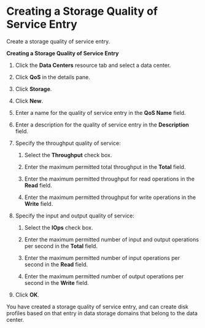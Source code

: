 # Creating a Storage Quality of Service Entry

Create a storage quality of service entry.

**Creating a Storage Quality of Service Entry**

1. Click the **Data Centers** resource tab and select a data center.

2. Click **QoS** in the details pane.

3. Click **Storage**.

4. Click **New**.

5. Enter a name for the quality of service entry in the **QoS Name** field.

6. Enter a description for the quality of service entry in the **Description** field.

7. Specify the throughput quality of service:

    1. Select the **Throughput** check box.

    2. Enter the maximum permitted total throughput in the **Total** field.

    3. Enter the maximum permitted throughput for read operations in the **Read** field.

    4. Enter the maximum permitted throughput for write operations in the **Write** field.

8. Specify the input and output quality of service:

    1. Select the **IOps** check box.

    2. Enter the maximum permitted number of input and output operations per second in the **Total** field.

    3. Enter the maximum permitted number of input operations per second in the **Read** field.

    4. Enter the maximum permitted number of output operations per second in the **Write** field.

9. Click **OK**.

You have created a storage quality of service entry, and can create disk profiles based on that entry in data storage domains that belong to the data center.
